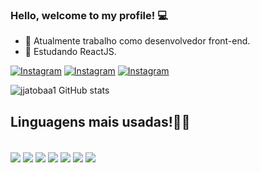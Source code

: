### Hello, welcome to my profile! 💻
- 🔭 Atualmente trabalho como desenvolvedor front-end.
- 🌱 Estudando ReactJS.

[![Instagram](	https://img.shields.io/badge/Instagram-E4405F?style=for-the-badge&logo=instagram&logoColor=white)](instagram.com/jjatobaa)
[![Instagram](	https://img.shields.io/badge/LinkedIn-0077B5?style=for-the-badge&logo=linkedin&logoColor=white)](linkedin.com/in/joão-jatobá-técnico-em-informática-3a5456266)
[![Instagram](	https://img.shields.io/badge/Gmail-D14836?style=for-the-badge&logo=gmail&logoColor=white)](jjatobaaa@gmail.com)

![jjatobaa1 GitHub stats](https://github-readme-stats.vercel.app/api?username=jjatobaa1&show_icons=true&theme=dracula)

## Linguagens mais usadas!🤞🏻
<div style="display: inline-block"><br/>
<img align="center" src="https://img.shields.io/badge/HTML5-E34F26?style=for-the-badge&logo=html5&logoColor=white">
<img align="center" src="https://img.shields.io/badge/CSS3-1572B6?style=for-the-badge&logo=css3&logoColor=white">
<img align="center" src="	https://img.shields.io/badge/PHP-777BB4?style=for-the-badge&logo=php&logoColor=white">
<img align="center" src="https://img.shields.io/badge/React-20232A?style=for-the-badge&logo=react&logoColor=61DAFB">
<img align="center" src="	https://img.shields.io/badge/Bootstrap-563D7C?style=for-the-badge&logo=bootstrap&logoColor=white">
<img align="center" src="https://img.shields.io/badge/Redux-593D88?style=for-the-badge&logo=redux&logoColor=white">
<img align="center" src="https://img.shields.io/badge/jQuery-0769AD?style=for-the-badge&logo=jquery&logoColor=white">
</div><br/>





